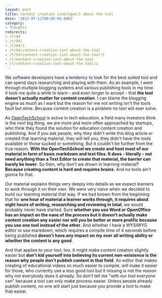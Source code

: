 ```yaml
---
layout: post
title: Content creation isn&rsquo;t about the tool
date: '2013-07-11T00:00:00.000Z'
category:
- Thoughts
redirects:
- /t/94
- /t/94/
- /t/94/1
- /t/94/content-creation-isnt-about-the-tool
- /t/94/content-creation-isnt-about-the-tool/1
- /t/content-creation-isnt-about-the-tool
- /t/content-creation-isnt-about-the-tool/1
---
```




We software developers have a tendency to look for the best suited tool and can spend days researching and playing with them. As an example, I went through multiple blogging systems and various publishing tools in my time. It took me quite a while to learn - and even longer to accept - that **the tool doesn't actually matter for content creation**. I can blame the blogging engine as much as I want but the reason for me not writing isn't the tools fault but mine. Because content creation is a problem no tool will ever solve.

As [OpenTechSchool](http://www.opentechschool.org/) is active in tech education, a field many investors think is the next big thing, we are more and more often approached by startups, who think they found the solution for education content creation and publishing. And if you ask people, why they didn't write this blog article or created that learning material, they will tell you, they didn't have the tools available or those sucked or something. But it couldn't be further from the true reason. **With the OpenTechSchool we create and host most of our material in form of basic markdown and text files. It does - literally - not need anything than a Text Editor to create that material, the barrier can barely be lower**. So then, why don't we drown in learning material? **Because creating content is hard and requires brains**. And no tools ain't gonna fix that.

Our material explains things very deeply into details as we expect learners to work through it on their own. We were very naive when we decided to build our learning material that way. If we had known from the beginning that for **one hour of material a learner works through, it requires about eight hours of writing, researching and reviewing in total**, we would probably never have started. Sure **whether you use Word or OpenOffice has an impact on the ease of the process but it doesn't actually make content creation any easier nor will you be better or more prolific because you use one tool instead of the other**. And whether I have a WYSIWYG editor or use markdown, which requires a compile time of 4 seconds before being published **doesn't have any impact on my over all writing ability or whether the content is any good**.

And that applies to your tool, too. It might make content creation slightly easier but **don't kid yourself into believing its current non-existence is the reason why people don't publish content in that field**. An editor that makes creating of educational videos so much easier to compile, will make it easier for those, who currently use a less good tool but it missing is not the reason why not everybody does it already. So don't tell me "with our tool everyone can" because a tool can only make process easier. Unless people already publish content, no one will start just because you provide a tool to make that easier.
